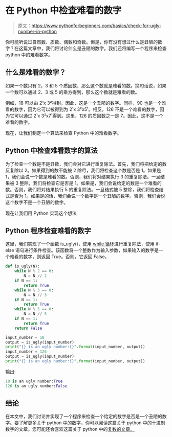 # 在 Python 中检查难看的数字

> 原文：<https://www.pythonforbeginners.com/basics/check-for-ugly-number-in-python>

你可能听说过自然数、质数、偶数和奇数。但是，你有没有想过什么是丑陋的数字？在这篇文章中，我们将讨论什么是丑陋的数字。我们还将编写一个程序来检查 python 中的难看数字。

## 什么是难看的数字？

如果一个数只有 2，3 和 5 个质因数，那么这个数就是难看的数。换句话说，如果一个数可以通过 2、3 或 5 的乘方得到，那么这个数就是难看的数。

例如，18 可以由 2¹x 3²得到。因此，这是一个丑陋的数字。同样，90 也是一个难看的数字，因为它可以被得到为 2¹x 3²x5¹。相反，126 不是一个难看的数字，因为它可以通过 2¹x 3²x7¹得到。这里，126 的质因数之一是 7。因此，这不是一个难看的数字。

现在，让我们制定一个算法来检查 Python 中的难看数字。

## Python 中检查难看数字的算法

为了检查一个数是不是丑数，我们会对它进行重复除法。首先，我们将把给定的数反复除以 2。如果得到的数不能被 2 除尽，我们将检查这个数是否是 1。如果是 1，我们会说一个数是难看的数。否则，我们将对结果执行 3 的重复除法。一旦结果被 3 整除，我们将检查它是否是 1。如果是，我们会说给定的数是一个难看的数。否则，我们将对结果执行 5 的重复除法。一旦结式被 5 整除，我们将检查结式是否为 1。如果是的话，我们会说一个数字是一个丑陋的数字。否则，我们会说这个数字不是一个丑陋的数字。

现在让我们用 Python 实现这个想法

## Python 程序检查难看的数字

这里，我们实现了一个函数 is_ugly()，使用 [while 循环](https://www.pythonforbeginners.com/loops/python-while-loop)进行重复除法，使用 if-else 语句进行条件检查。该函数将一个整数作为输入参数，如果输入的数字是一个难看的数字，则返回 True。否则，它返回 False。

```py
def is_ugly(N):
    while N % 2 == 0:
        N = N // 2
    if N == 1:
        return True
    while N % 3 == 0:
        N = N // 3
    if N == 1:
        return True
    while N % 5 == 0:
        N = N // 5
    if N == 1:
        return True
    return False

input_number = 18
output = is_ugly(input_number)
print("{} is an ugly number:{}".format(input_number, output))
input_number = 126
output = is_ugly(input_number)
print("{} is an ugly number:{}".format(input_number, output)) 
```

输出:

```py
18 is an ugly number:True
126 is an ugly number:False
```

## 结论

在本文中，我们讨论并实现了一个程序来检查一个给定的数字是否是一个丑陋的数字。要了解更多关于 python 中的数字，你可以阅读这篇关于 python 中的十进制数字的文章。您可能还会喜欢这篇关于 python 中的[复数的文章。](https://www.pythonforbeginners.com/data-types/complex-numbers-in-python)